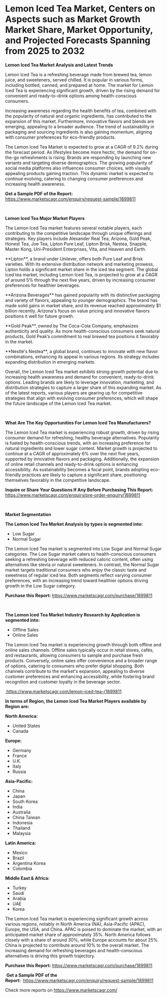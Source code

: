 <p><h1>Lemon Iced Tea Market, Centers on Aspects such as Market Growth Market Share, Market Opportunity, and Projected Forecasts Spanning from 2025 to 2032</h1></p><p><strong>Lemon Iced Tea Market Analysis and Latest Trends</strong></p>
<p><p>Lemon Iced Tea is a refreshing beverage made from brewed tea, lemon juice, and sweeteners, served chilled. It is popular in various forms, including bottled, canned, and prepared at home. The market for Lemon Iced Tea is experiencing significant growth, driven by the rising demand for convenient and ready-to-drink options among health-conscious consumers. </p><p>Increasing awareness regarding the health benefits of tea, combined with the popularity of natural and organic ingredients, has contributed to the expansion of this market. Furthermore, innovative flavors and blends are emerging, appealing to a broader audience. The trend of sustainability in packaging and sourcing ingredients is also gaining momentum, aligning with consumer preferences for eco-friendly products.</p><p>The Lemon Iced Tea Market is expected to grow at a CAGR of 9.2% during the forecast period. As lifestyles become more hectic, the demand for on-the-go refreshments is rising. Brands are responding by launching new variants and targeting diverse demographics. The growing popularity of social media platforms also influences consumer choices, with visually appealing products gaining traction. This dynamic market is expected to continue evolving, catering to changing consumer preferences and increasing health awareness.</p></p>
<p><strong>Get a Sample PDF of the Report:&nbsp;</strong> <a href="https://www.marketscagr.com/enquiry/request-sample/1899811?utm_campaign=1166&utm_medium=2&utm_source=Github&utm_content=ia&utm_term=14022025&utm_id=lemon-iced-tea">https://www.marketscagr.com/enquiry/request-sample/1899811</a></p>
<p>&nbsp;</p>
<p><strong>Lemon Iced Tea Major Market Players</strong></p>
<p><p>The Lemon Iced Tea market features several notable players, each contributing to the competitive landscape through unique offerings and strategies. Key players include Alexander Real Tea, Arizona, Gold Peak, Honest Tea, Joe Tea, Lipton Pure Leaf, Lipton Brisk, Nestea, Snapple, Master Kong, Uni-President Enterprises, Vita, and Heaven and Earth.</p><p>**Lipton**, a brand under Unilever, offers both Pure Leaf and Brisk varieties. With its extensive distribution network and marketing prowess, Lipton holds a significant market share in the iced tea segment. The global iced tea market, including Lemon Iced Tea, is projected to grow at a CAGR of around 5% through the next five years, driven by increasing consumer preferences for healthier beverages.</p><p>**Arizona Beverages** has gained popularity with its distinctive packaging and variety of flavors, appealing to younger demographics. The brand has made solid gains in market share, and its revenue reached approximately $1 billion recently. Arizona's focus on value pricing and innovative flavors positions it well for future growth.</p><p>**Gold Peak**, owned by The Coca-Cola Company, emphasizes authenticity and quality. As more health-conscious consumers seek natural products, Gold Peak’s commitment to real brewed tea positions it favorably in the market. </p><p>**Nestlé's Nestea**, a global brand, continues to innovate with new flavor combinations, enhancing its appeal in various regions. Its strategy includes expanding distribution in emerging markets.</p><p>Overall, the Lemon Iced Tea market exhibits strong growth potential due to increasing health awareness and demand for convenient, ready-to-drink options. Leading brands are likely to leverage innovation, marketing, and distribution strategies to capture a larger share of this expanding market. As of the latest reports, various players are gearing up for competitive strategies that align with evolving consumer preferences, which will shape the future landscape of the Lemon Iced Tea market.</p></p>
<p>&nbsp;</p>
<p><strong>What Are The Key Opportunities For Lemon Iced Tea Manufacturers?</strong></p>
<p><p>The Lemon Iced Tea market is experiencing robust growth, driven by rising consumer demand for refreshing, healthy beverage alternatives. Popularity is fueled by health-conscious trends, with an increasing preference for natural ingredients and lower sugar content. Market growth is projected to continue at a CAGR of approximately 6% over the next five years, supported by innovative flavors and packaging. Additionally, the expansion of online retail channels and ready-to-drink options is enhancing accessibility. As sustainability becomes a focal point, brands adopting eco-friendly practices are likely to capture a significant share, positioning themselves favorably in the competitive landscape.</p></p>
<p><strong>Inquire or Share Your Questions If Any Before Purchasing This Report:</strong> <a href="https://www.marketscagr.com/enquiry/pre-order-enquiry/1899811?utm_campaign=1166&utm_medium=2&utm_source=Github&utm_content=ia&utm_term=14022025&utm_id=lemon-iced-tea">https://www.marketscagr.com/enquiry/pre-order-enquiry/1899811</a></p>
<p>&nbsp;</p>
<p><strong>Market Segmentation</strong></p>
<p><strong>The Lemon Iced Tea Market Analysis by types is segmented into:</strong></p>
<p><ul><li>Low Sugar</li><li>Normal Sugar</li></ul></p>
<p><p>The Lemon Iced Tea market is segmented into Low Sugar and Normal Sugar categories. The Low Sugar market caters to health-conscious consumers seeking a refreshing beverage with reduced caloric content, often using alternatives like stevia or natural sweeteners. In contrast, the Normal Sugar market targets traditional consumers who enjoy the classic taste and sweetness of regular iced tea. Both segments reflect varying consumer preferences, with an increasing trend toward healthier options driving growth in the Low Sugar category.</p></p>
<p><strong>Purchase this Report:&nbsp;</strong><a href="https://www.marketscagr.com/purchase/1899811?utm_campaign=1166&utm_medium=2&utm_source=Github&utm_content=ia&utm_term=14022025&utm_id=lemon-iced-tea">https://www.marketscagr.com/purchase/1899811</a></p>
<p>&nbsp;</p>
<p><strong>The Lemon Iced Tea Market Industry Research by Application is segmented into:</strong></p>
<p><ul><li>Offline Sales</li><li>Online Sales</li></ul></p>
<p><p>The Lemon Iced Tea market is experiencing growth through both offline and online sales channels. Offline sales typically occur in retail stores, cafés, and restaurants, allowing consumers to sample and purchase fresh products. Conversely, online sales offer convenience and a broader range of options, catering to consumers who prefer digital shopping. Both channels contribute to the market's expansion, appealing to diverse customer preferences and enhancing accessibility, while fostering brand recognition and customer loyalty in the beverage sector.</p></p>
<p><a href="https://www.marketscagr.com/lemon-iced-tea-r1899811?utm_campaign=1166&utm_medium=2&utm_source=Github&utm_content=ia&utm_term=14022025&utm_id=lemon-iced-tea">&nbsp;https://www.marketscagr.com/lemon-iced-tea-r1899811</a></p>
<p><strong>In terms of Region, the Lemon Iced Tea Market Players available by Region are:</strong></p>
<p>
    <p> <strong> North America: </strong>
        <ul>
            <li>United States</li>
            <li>Canada</li>
        </ul>
        </p> 
    <p> <strong> Europe: </strong>
        <ul>
            <li>Germany</li>
            <li>France</li>
            <li>U.K.</li>
            <li>Italy</li>
            <li>Russia</li>
        </ul>
        </p> 
    <p> <strong> Asia-Pacific: </strong>
        <ul>
            <li>China</li>
            <li>Japan</li>
            <li>South Korea</li>
            <li>India</li>
            <li>Australia</li>
            <li>China Taiwan</li>
            <li>Indonesia</li>
            <li>Thailand</li>
            <li>Malaysia</li>
        </ul>
        </p> 
    <p> <strong> Latin America: </strong>
        <ul>
            <li>Mexico</li>
            <li>Brazil</li>
            <li>Argentina Korea</li>
            <li>Colombia</li>
        </ul>
        </p> 
    <p> <strong> Middle East & Africa: </strong>
        <ul>
            <li>Turkey</li>
            <li>Saudi</li>
            <li>Arabia</li>
            <li>UAE</li>
            <li>Korea</li>
        </ul>
    </p>
    </p>
<p><p>The Lemon Iced Tea market is experiencing significant growth across various regions, notably in North America (NA), Asia-Pacific (APAC), Europe, the USA, and China. APAC is poised to dominate the market, with an anticipated market share of approximately 35%. North America follows closely with a share of around 30%, while Europe accounts for about 25%. China is projected to contribute around 10% to the overall market. The increasing demand for refreshing beverages and health-conscious alternatives is driving this growth trajectory.</p></p>
<p><strong>Purchase this Report: </strong><a href="https://www.marketscagr.com/purchase/1899811?utm_campaign=1166&utm_medium=2&utm_source=Github&utm_content=ia&utm_term=14022025&utm_id=lemon-iced-tea">https://www.marketscagr.com/purchase/1899811</a></p>
<p>&nbsp;<strong>Get a Sample PDF of the Report:&nbsp;&nbsp;</strong><a href="https://www.marketscagr.com/enquiry/request-sample/1899811?utm_campaign=1166&utm_medium=2&utm_source=Github&utm_content=ia&utm_term=14022025&utm_id=lemon-iced-tea">https://www.marketscagr.com/enquiry/request-sample/1899811</a></p>
<p><strong></strong></p>
<p>Check more reports on <a href="https://www.marketscagr.com/?utm_campaign=1166&utm_medium=2&utm_source=Github&utm_content=ia&utm_term=14022025&utm_id=lemon-iced-tea">https://www.marketscagr.com/</a></p>